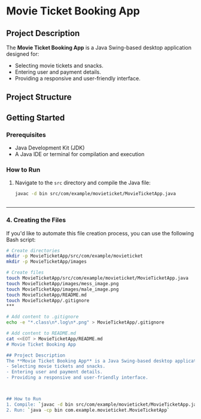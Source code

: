 # Movie Ticket Booking App

## Project Description
The **Movie Ticket Booking App** is a Java Swing-based desktop application designed for:
- Selecting movie tickets and snacks.
- Entering user and payment details.
- Providing a responsive and user-friendly interface.

## Project Structure

## Getting Started
### Prerequisites
- Java Development Kit (JDK)
- A Java IDE or terminal for compilation and execution

### How to Run
1. Navigate to the `src` directory and compile the Java file:
   ```bash
   javac -d bin src/com/example/movieticket/MovieTicketApp.java



---

### 4. **Creating the Files**
If you'd like to automate this file creation process, you can use the following Bash script:

```bash
# Create directories
mkdir -p MovieTicketApp/src/com/example/movieticket
mkdir -p MovieTicketApp/images

# Create files
touch MovieTicketApp/src/com/example/movieticket/MovieTicketApp.java
touch MovieTicketApp/images/mess_image.png
touch MovieTicketApp/images/male_image.png
touch MovieTicketApp/README.md
touch MovieTicketApp/.gitignore
***

# Add content to .gitignore
echo -e "*.class\n*.log\n*.png" > MovieTicketApp/.gitignore

# Add content to README.md
cat <<EOT > MovieTicketApp/README.md
# Movie Ticket Booking App

## Project Description
The **Movie Ticket Booking App** is a Java Swing-based desktop application designed for:
- Selecting movie tickets and snacks.
- Entering user and payment details.
- Providing a responsive and user-friendly interface.



## How to Run
1. Compile: `javac -d bin src/com/example/movieticket/MovieTicketApp.java`
2. Run: `java -cp bin com.example.movieticket.MovieTicketApp`

